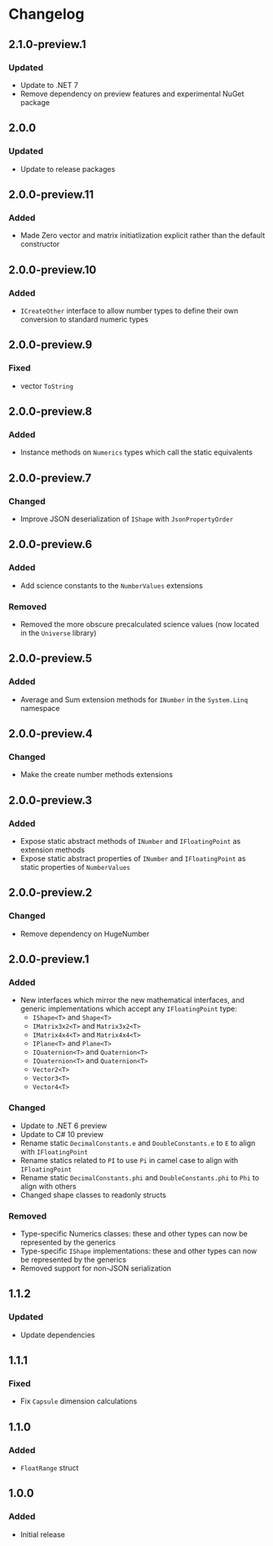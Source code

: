 # Changelog

## 2.1.0-preview.1
### Updated
- Update to .NET 7
- Remove dependency on preview features and experimental NuGet package

## 2.0.0
### Updated
- Update to release packages

## 2.0.0-preview.11
### Added
- Made Zero vector and matrix initiatlization explicit rather than the default constructor

## 2.0.0-preview.10
### Added
- `ICreateOther` interface to allow number types to define their own conversion to standard numeric types

## 2.0.0-preview.9
### Fixed
- vector `ToString`

## 2.0.0-preview.8
### Added
- Instance methods on `Numerics` types which call the static equivalents

## 2.0.0-preview.7
### Changed
- Improve JSON deserialization of `IShape` with `JsonPropertyOrder`

## 2.0.0-preview.6
### Added
- Add science constants to the `NumberValues` extensions
### Removed
- Removed the more obscure precalculated science values (now located in the `Universe` library)

## 2.0.0-preview.5
### Added
- Average and Sum extension methods for `INumber` in the `System.Linq` namespace

## 2.0.0-preview.4
### Changed
- Make the create number methods extensions

## 2.0.0-preview.3
### Added
- Expose static abstract methods of `INumber` and `IFloatingPoint` as extension methods
- Expose static abstract properties of `INumber` and `IFloatingPoint` as static properties of `NumberValues`

## 2.0.0-preview.2
### Changed
- Remove dependency on HugeNumber

## 2.0.0-preview.1
### Added
- New interfaces which mirror the new mathematical interfaces, and generic implementations which accept any `IFloatingPoint` type:
    - `IShape<T>` and `Shape<T>`
    - `IMatrix3x2<T>` and `Matrix3x2<T>`
    - `IMatrix4x4<T>` and `Matrix4x4<T>`
    - `IPlane<T>` and `Plane<T>`
    - `IQuaternion<T>` and `Quaternion<T>`
    - `IQuaternion<T>` and `Quaternion<T>`
    - `Vector2<T>`
    - `Vector3<T>`
    - `Vector4<T>`
### Changed
- Update to .NET 6 preview
- Update to C# 10 preview
- Rename static `DecimalConstants.e` and `DoubleConstants.e` to `E` to align with `IFloatingPoint`
- Rename statics related to `PI` to use `Pi` in camel case to align with `IFloatingPoint`
- Rename static `DecimalConstants.phi` and `DoubleConstants.phi` to `Phi` to align with others
- Changed shape classes to readonly structs
### Removed
- Type-specific Numerics classes: these and other types can now be represented by the generics
- Type-specific `IShape` implementations: these and other types can now be represented by the generics
- Removed support for non-JSON serialization

## 1.1.2
### Updated
- Update dependencies

## 1.1.1
### Fixed
- Fix `Capsule` dimension calculations

## 1.1.0
### Added
- `FloatRange` struct

## 1.0.0
### Added
- Initial release